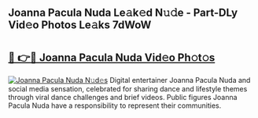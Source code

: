 ## Joanna Pacula Nuda Le𝚊k𝚎d N𝚞𝚍e - Part-DLy Vid𝚎o Photos Le𝚊ks 7dWoW

# <h2><a href="http://fbbr08u.evod.top/?m=Joanna+Pacula+Nuda">🔗 👉🔴 Joanna Pacula Nuda Vid𝚎o Ph𝚘t𝚘s</a></h2>

[![Joanna Pacula Nuda N𝚞d𝚎s](https://i.imgur.com/8V9OHl7.gif)](http://fbbr08u.evod.top/?m=Joanna+Pacula+Nuda)
Digital entertainer Joanna Pacula Nuda and social media sensation, celebrated for sharing dance and lifestyle themes through viral dance challenges and brief videos. Public figures Joanna Pacula Nuda have a responsibility to represent their communities. 
